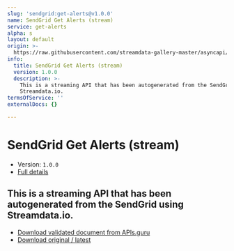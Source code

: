 ```yaml
---
slug: 'sendgrid:get-alerts@v1.0.0'
name: SendGrid Get Alerts (stream)
service: get-alerts
alpha: s
layout: default
origin: >-
  https://raw.githubusercontent.com/streamdata-gallery-master/asyncapi/master/_listings/sendgrid/sendgrid-get-alerts-stream-async.md
info:
  title: SendGrid Get Alerts (stream)
  version: 1.0.0
  description: >-
    This is a streaming API that has been autogenerated from the SendGrid using
    Streamdata.io.
termsOfService: ''
externalDocs: {}

---
```

# SendGrid Get Alerts (stream)

* Version: `1.0.0`
* [Full details](../html/sendgrid:get-alerts@v1.0.0.html)



## This is a streaming API that has been autogenerated from the SendGrid using Streamdata.io.



* [Download validated document from APIs.guru](https://raw.githubusercontent.com/APIs-guru/asyncapi-directory/master/docs/APIs/sendgrid%3Aget-alerts%40v1.0.0.yaml)
* [Download original / latest](https://raw.githubusercontent.com/streamdata-gallery-master/asyncapi/master/_listings/sendgrid/sendgrid-get-alerts-stream-async.md)

<script type="application/ld+json">
{
  "@context": "http://schema.org/",
  "@type": "WebAPI",
  "description": "This is a streaming API that has been autogenerated from the SendGrid using Streamdata.io.",
  "documentation": "",

  "name": "SendGrid Get Alerts (stream)"
}
</script>
